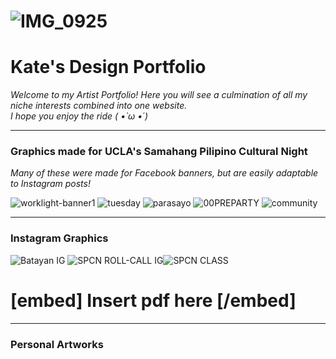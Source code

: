 # ![IMG_0925](https://github.com/mintipresh/KatesGDPortfolio/assets/63135621/acfd0237-9d45-4e4f-b933-d173fb39aabc)
# Kate's Design Portfolio

<p><em>Welcome to my Artist Portfolio! Here you will see a culmination of all my niche interests combined into one website. <br>I hope you enjoy the ride ( •̀ ω •́ )</em></p>

***
<h3><p>Graphics made for UCLA's Samahang Pilipino Cultural Night</p></h3> 
<em>Many of these were made for Facebook banners, but are easily adaptable to Instagram posts!</em>

![worklight-banner1](https://github.com/mintipresh/KatesGDPortfolio/assets/63135621/a3f76c61-421e-4551-b5d7-bfdc2dcb430b)
![tuesday](https://github.com/mintipresh/KatesGDPortfolio/assets/63135621/544a4600-9662-4393-bb02-4a8816baab1d)
![parasayo](https://github.com/mintipresh/KatesGDPortfolio/assets/63135621/9f0632c2-b431-4a31-8a0d-820b1d188dfb)
![00PREPARTY](https://github.com/mintipresh/KatesGDPortfolio/assets/63135621/106e8d3b-49d5-43da-aa02-ddf74a8db4e1)
![community](https://github.com/mintipresh/KatesGDPortfolio/assets/63135621/5e1920dc-db6c-4b19-9f10-88a5c297e981)
***
<h3><p>Instagram Graphics</p></h3> 

![Batayan IG](https://github.com/mintipresh/KatesGDPortfolio/assets/63135621/1e882f79-b827-41d1-9952-08a643a8baa4)
![SPCN ROLL-CALL IG](https://github.com/mintipresh/KatesGDPortfolio/assets/63135621/17b2f4db-76b3-4359-a624-71dd61f8d711)![SPCN CLASS](https://github.com/mintipresh/KatesGDPortfolio/assets/63135621/870122d2-7076-4a0d-81fa-c9950690d72f)

# [embed] Insert pdf here [/embed]
***
<h3><p>Personal Artworks</p></h3>

